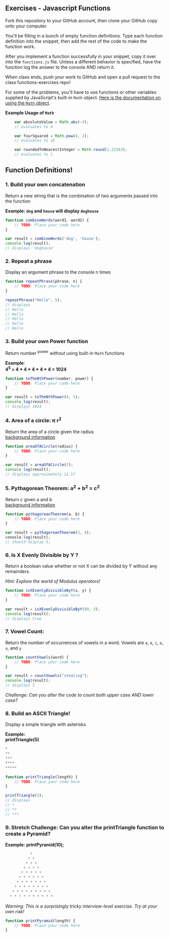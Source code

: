 ## Exercises - Javascript Functions

Fork this repository to your GitHub account, then clone your GitHub copy onto your computer.

You'll be filling in a bunch of empty function definitions. Type each function definition into the snippet, then add the rest of the code to make the function work.

After you implement a function successfully in your snippet, copy it over into the `functions.js` file.  Unless a different behavior is specified, have the function log the answer to the console AND return it.

When class ends, push your work to GitHub and open a pull request to the class functions-exercises repo!

For some of the problems, you'll have to use functions or other variables supplied by JavaScript's built-in `Math` object.  [Here is the documentation on using the `Math` object](https://developer.mozilla.org/en-US/docs/Web/JavaScript/Reference/Global_Objects/Math).

**Example Usage of `Math`**
```javascript
	var absoluteValue = Math.abs(-4);
	// evaluates to 4

	var fourSquared = Math.pow(4, 2);
	// evaluates to 16

	var roundedToNearestInteger = Math.round(1.22343);
	// evaluates to 1
```


## Function Definitions!


### 1.  Build your own concatenation
Return a new string that is the combination of two arguments passed into the function

**Example: `dog` and `house` will display `doghouse`**

```javascript
function combineWords(word1, word2) {
	// TODO: Place your code here
}

var result = combineWords('dog', 'house');
console.log(result);
// displays 'doghouse'
```

### 2.  Repeat a phrase
Display an argument phrase to the console n times

```javascript
function repeatPhrase(phrase, n) {
	// TODO: Place your code here
}

repeatPhrase("Hello", 5);
// displays
// Hello
// Hello
// Hello
// Hello
// Hello
```

### 3.  Build your own Power function
Return number <sup>power</sup> *without* using built-in `Math` functions

**Example**:   
**4<sup>5</sup> = 4 * 4 * 4 * 4 * 4 = 1024**

```javascript
function toTheNthPower(number, power) {
	// TODO: Place your code here		
}

var result = toTheNthPower(4, 5);
console.log(result);
// displays 1024
```

### 4. Area of a circle:  &pi; r<sup>2</sup>
Return the area of a circle given the radius  
[background information](http://www.mathgoodies.com/lessons/vol2/circle_area.html)

```javascript
function areaOfACircle(radius) {
	// TODO: Place your code here
}

var result = areaOfACircle(2);
console.log(result);
// displays approximately 12.57
```


### 5.  Pythagorean Theorem: a<sup>2</sup> + b<sup>2</sup> = c<sup>2</sup>
Return c given a and b  
[background information](https://en.wikipedia.org/wiki/Pythagorean_theorem)

```javascript
function pythagoreanTheorem(a, b) {
	// TODO: Place your code here
}

var result = pythagoreanTheorem(3, 4);
conosle.log(result);
// should display 5;
```

###  6. Is X Evenly Divisible by Y ?
Return a boolean value whether or not X can be divided by Y without any remainders.  

*Hint: Explore the world of Modulus operators!*

```javascript
function isXEvenlyDivisibleByY(x, y) {
	// TODO: Place your code here
}

var result = isXEvenlyDivisibleByY(99, 3);
console.log(result);
// displays true
```



### 7.  Vowel Count:
Return the number of occurrences of vowels in a word.
Vowels are `a`, `e`, `i`, `o`, `u`, and `y`

```javascript
function countVowels(word) {
	// TODO: Place your code here
}

var result = countVowels("stealing");
console.log(result);
// displays 3
```
*Challenge: Can you alter the code to count both upper case AND lower case?*



### 8. Build an ASCII Triangle!
Display a simple triangle with asterisks

**Example:   
printTriangle(5)**

```javascript
*
**
***
****
*****
```

```javascript
function printTriangle(length) {
	// TODO: Place your code here
}

printTriangle(3);
// displays
// *
// **
// ***
```

### 9. Stretch Challenge: Can you alter the printTriangle function to create a Pyramid?
**Example:  printPyramid(10);**

```javascript
           *
          * *
         * * *
        * * * *
       * * * * *
      * * * * * *
     * * * * * * *
    * * * * * * * *
   * * * * * * * * *
  * * * * * * * * * *
```

*Warning: This is a surprisingly tricky interview-level exercise.  Try at your own risk!*

```javascript
function printPyramid(length) {
	// TODO: Place your code here
}
```
